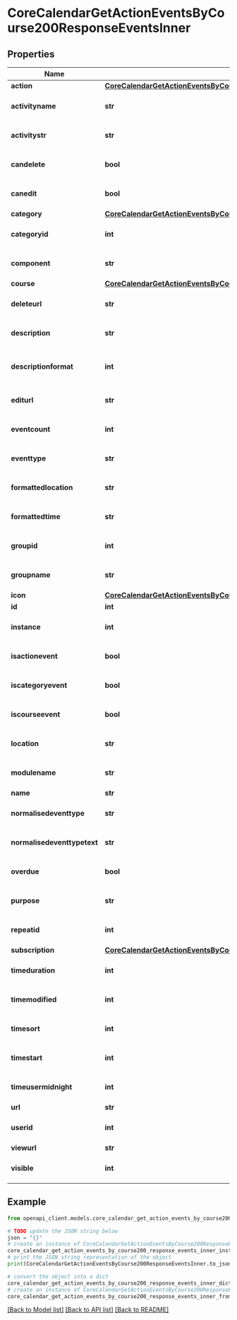 # CoreCalendarGetActionEventsByCourse200ResponseEventsInner


## Properties

Name | Type | Description | Notes
------------ | ------------- | ------------- | -------------
**action** | [**CoreCalendarGetActionEventsByCourse200ResponseEventsInnerAction**](CoreCalendarGetActionEventsByCourse200ResponseEventsInnerAction.md) |  | [optional] 
**activityname** | **str** | activityname | [optional] [default to 'null']
**activitystr** | **str** | activitystr | [optional] [default to 'null']
**candelete** | **bool** | candelete | [optional] [default to False]
**canedit** | **bool** | canedit | [optional] [default to False]
**category** | [**CoreCalendarGetActionEventsByCourse200ResponseEventsInnerCategory**](CoreCalendarGetActionEventsByCourse200ResponseEventsInnerCategory.md) |  | [optional] 
**categoryid** | **int** | categoryid | [optional] [default to null]
**component** | **str** | component | [optional] [default to 'null']
**course** | [**CoreCalendarGetActionEventsByCourse200ResponseEventsInnerCourse**](CoreCalendarGetActionEventsByCourse200ResponseEventsInnerCourse.md) |  | [optional] 
**deleteurl** | **str** | deleteurl | [optional] [default to 'null']
**description** | **str** | description | [optional] [default to 'null']
**descriptionformat** | **int** | description format (1 &#x3D; HTML, 0 &#x3D; MOODLE, 2 &#x3D; PLAIN, or 4 &#x3D; MARKDOWN) | [optional] [default to 1]
**editurl** | **str** | editurl | [optional] [default to 'null']
**eventcount** | **int** | eventcount | [optional] [default to null]
**eventtype** | **str** | eventtype | [optional] [default to 'null']
**formattedlocation** | **str** | formattedlocation | [optional] [default to 'null']
**formattedtime** | **str** | formattedtime | [optional] [default to 'null']
**groupid** | **int** | groupid | [optional] [default to null]
**groupname** | **str** | groupname | [optional] [default to 'null']
**icon** | [**CoreCalendarGetActionEventsByCourse200ResponseEventsInnerIcon**](CoreCalendarGetActionEventsByCourse200ResponseEventsInnerIcon.md) |  | [optional] 
**id** | **int** | id | [optional] 
**instance** | **int** | instance | [optional] [default to null]
**isactionevent** | **bool** | isactionevent | [optional] [default to False]
**iscategoryevent** | **bool** | iscategoryevent | [optional] [default to False]
**iscourseevent** | **bool** | iscourseevent | [optional] [default to False]
**location** | **str** | location | [optional] [default to 'null']
**modulename** | **str** | modulename | [optional] [default to 'null']
**name** | **str** | name | [optional] 
**normalisedeventtype** | **str** | normalisedeventtype | [optional] [default to 'null']
**normalisedeventtypetext** | **str** | normalisedeventtypetext | [optional] [default to 'null']
**overdue** | **bool** | overdue | [optional] [default to False]
**purpose** | **str** | purpose | [optional] [default to 'null']
**repeatid** | **int** | repeatid | [optional] [default to null]
**subscription** | [**CoreCalendarGetActionEventsByCourse200ResponseEventsInnerSubscription**](CoreCalendarGetActionEventsByCourse200ResponseEventsInnerSubscription.md) |  | [optional] 
**timeduration** | **int** | timeduration | [optional] [default to null]
**timemodified** | **int** | timemodified | [optional] [default to null]
**timesort** | **int** | timesort | [optional] [default to null]
**timestart** | **int** | timestart | [optional] [default to null]
**timeusermidnight** | **int** | timeusermidnight | [optional] [default to null]
**url** | **str** | url | [optional] 
**userid** | **int** | userid | [optional] [default to null]
**viewurl** | **str** | viewurl | [optional] 
**visible** | **int** | visible | [optional] [default to null]

## Example

```python
from openapi_client.models.core_calendar_get_action_events_by_course200_response_events_inner import CoreCalendarGetActionEventsByCourse200ResponseEventsInner

# TODO update the JSON string below
json = "{}"
# create an instance of CoreCalendarGetActionEventsByCourse200ResponseEventsInner from a JSON string
core_calendar_get_action_events_by_course200_response_events_inner_instance = CoreCalendarGetActionEventsByCourse200ResponseEventsInner.from_json(json)
# print the JSON string representation of the object
print(CoreCalendarGetActionEventsByCourse200ResponseEventsInner.to_json())

# convert the object into a dict
core_calendar_get_action_events_by_course200_response_events_inner_dict = core_calendar_get_action_events_by_course200_response_events_inner_instance.to_dict()
# create an instance of CoreCalendarGetActionEventsByCourse200ResponseEventsInner from a dict
core_calendar_get_action_events_by_course200_response_events_inner_from_dict = CoreCalendarGetActionEventsByCourse200ResponseEventsInner.from_dict(core_calendar_get_action_events_by_course200_response_events_inner_dict)
```
[[Back to Model list]](../README.md#documentation-for-models) [[Back to API list]](../README.md#documentation-for-api-endpoints) [[Back to README]](../README.md)


